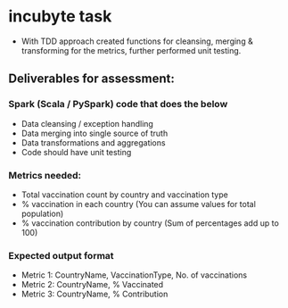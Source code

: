 # incubyte task

- With TDD approach created functions for cleansing, merging & transforming for the metrics, further performed unit testing. 

## Deliverables for assessment:
### Spark (Scala / PySpark) code that does the below
- Data cleansing / exception handling
- Data merging into single source of truth
- Data transformations and aggregations
- Code should have unit testing
### Metrics needed:
- Total vaccination count by country and vaccination type
- % vaccination in each country (You can assume values for total population)
- % vaccination contribution by country (Sum of percentages add up to 100)
### Expected output format
- Metric 1: CountryName, VaccinationType, No. of vaccinations
- Metric 2: CountryName, % Vaccinated
- Metric 3: CountryName, % Contribution

